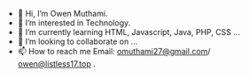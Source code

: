 - 👋 Hi, I’m Owen Muthami.
- 👀 I’m interested in Technology.
- 🌱 I’m currently learning HTML, Javascript, Java, PHP, CSS ...
- 💞️ I’m looking to collaborate on ...
- 📫 How to reach me Email: omuthami27@gmail.com/ owen@listless17.top .

<!---
Owen40/Owen40 is a ✨ special ✨ repository because its `README.md` (this file) appears on your GitHub profile.
You can click the Preview link to take a look at your changes.
--->
